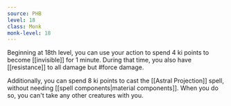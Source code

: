 ```yaml
---
source: PHB
level: 18
class: Monk
monk-level: 18
---
```


Beginning at 18th level, you can use your action to spend 4 ki points to become [[invisible]] for 1 minute. During that time, you also have [[resistance]] to all damage but #force damage.

Additionally, you can spend 8 ki points to cast the [[Astral Projection]] spell, without needing [[spell components|material components]]. When you do so, you can't take any other creatures with you.
